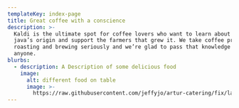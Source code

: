 ```yaml
---
templateKey: index-page
title: Great coffee with a conscience
description: >-
  Kaldi is the ultimate spot for coffee lovers who want to learn about their
  java’s origin and support the farmers that grew it. We take coffee production,
  roasting and brewing seriously and we’re glad to pass that knowledge to
  anyone.
blurbs:
  - description: A Description of some delicious food
    image:
      alt: different food on table
      image: >-
        https://raw.githubusercontent.com/jeffyjo/artur-catering/fix/landing-page/static/img/dsc_6268-01.jpeg
---
```

